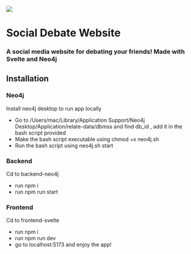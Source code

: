 ![](https://github.com/tejush1998/Social-Debate-Website/blob/main/The_Demo.gif)

# Social Debate Website

### A social media website for debating your friends! Made with Svelte and Neo4j

## Installation

### Neo4j
Install neo4j desktop to run app locally
- Go to /Users/mac/Library/Application Support/Neo4j Desktop/Application/relate-data/dbmss and find db_id , add it in the bash script provided
- Make the bash script executable using chmod +x neo4j.sh
- Run the bash script using neo4j.sh start

### Backend
Cd to backend-neo4j 
- run npm i
- run npm run start

### Frontend
Cd to frontend-svelte  
- run npm i
- run npm run dev
- go to localhost:5173 and enjoy the app!
